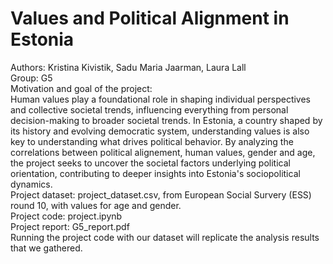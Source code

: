 # Values and Political Alignment in Estonia
Authors: Kristina Kivistik, Sadu Maria Jaarman, Laura Lall  
Group: G5  
Motivation and goal of the project:  
Human values play a foundational role in shaping individual perspectives and collective societal trends, influencing everything from personal decision-making to broader societal trends. In Estonia, a country shaped by its history and evolving democratic system, understanding values is also key to understanding what drives political behavior. By analyzing the correlations between political alignement, human values, gender and age, the project seeks to uncover the societal factors underlying political orientation, contributing to deeper insights into Estonia's sociopolitical dynamics.  
Project dataset: project_dataset.csv, from European Social Survery (ESS) round 10, with values for age and gender.  
Project code: project.ipynb  
Project report: G5_report.pdf  
Running the project code with our dataset will replicate the analysis results that we gathered.
